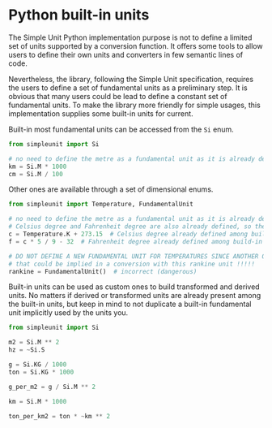 # Python built-in units

The Simple Unit Python implementation purpose is not to define a limited set of units supported by a conversion 
function. It offers some tools to allow users to define their own units and converters in few semantic lines of code.

Nevertheless, the library, following the Simple Unit specification, requires the users to define a set of fundamental
units as a preliminary step. It is obvious that many users could be lead to define a constant set of fundamental units. 
To make the library more friendly for simple usages, this implementation supplies some built-in units for current.

Built-in most fundamental units can be accessed from the `Si` enum.

```py
from simpleunit import Si

# no need to define the metre as a fundamental unit as it is already defined as a built-in unit
km = Si.M * 1000  
cm = Si.M / 100
```

Other ones are available through a set of dimensional enums.

```py
from simpleunit import Temperature, FundamentalUnit

# no need to define the metre as a fundamental unit as it is already defined as a built-in unit
# Celsius degree and Fahrenheit degree are also already defined, so the 
c = Temperature.K + 273.15  # Celsius degree already defined among build-in units, but correct as it is derived
f = c * 5 / 9 - 32  # Fahrenheit degree already defined among build-in units, but correct as it is derived

# DO NOT DEFINE A NEW FUNDAMENTAL UNIT FOR TEMPERATURES SINCE ANOTHER ONE IS IMPLICITLY USED BY THE BUILT-IN Kelvin
# that could be implied in a conversion with this rankine unit !!!!!
rankine = FundamentalUnit()  # incorrect (dangerous)
```

Built-in units can be used as custom ones to build transformed and derived units. No matters if derived or transformed
units are already present among the built-in units, but keep in mind to not duplicate a built-in fundamental unit
implicitly used by the units you.

```py
from simpleunit import Si

m2 = Si.M ** 2
hz = ~Si.S

g = Si.KG / 1000
ton = Si.KG * 1000

g_per_m2 = g / Si.M ** 2

km = Si.M * 1000

ton_per_km2 = ton * ~km ** 2
```

